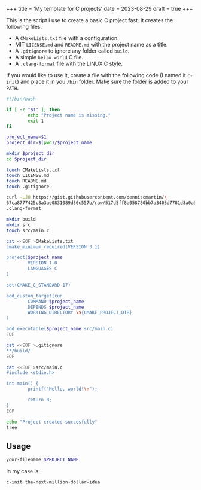 +++
title = 'My template for C projects'
date = 2023-08-29
draft = true
+++

This is the script I use to create a basic C project fast. It creates the following files:

- A `CMakeLists.txt` file with a configuration.
- MIT `LICENSE.md` and `README.md` with the project name as a title.
- A `.gitignore` to ignore any folder called `build`.
- A simple `hello world` C file.
- A `.clang-format` file with the LINUX C style.

If you would like to use it, create a file with the
following code (I named it `c-init`) and place it in you `/bin` folder. Make sure the
folder is added to your `PATH`.

```bash
#!/bin/bash

if [ -z "$1" ]; then
        echo "Project name is missing."
        exit 1
fi

project_name=$1
project_dir=$(pwd)/$project_name

mkdir $project_dir
cd $project_dir

touch CMakeLists.txt
touch LICENSE.md
touch README.md
touch .gitignore

curl -LJO https://gist.githubusercontent.com/denniscmartin/\
67ca8777425c3a3ae0831089d36c557b/raw/517d5ff8a058780bb7a3403d7781d3a0a5fe8391/\
.clang-format

mkdir build
mkdir src
touch src/main.c

cat <<EOF >CMakeLists.txt
cmake_minimum_required(VERSION 3.1)

project($project_name
        VERSION 1.0
        LANGUAGES C
)

set(CMAKE_C_STANDARD 17)

add_custom_target(run
        COMMAND $project_name
        DEPENDS $project_name
        WORKING_DIRECTORY \${CMAKE_PROJECT_DIR}
)

add_executable($project_name src/main.c)
EOF

cat <<EOF >.gitignore
**/build/
EOF

cat <<EOF >src/main.c
#include <stdio.h>

int main() {
        printf("Hello, world!\n");

        return 0;
}
EOF

echo "Project created succesfully"
tree
```

## Usage

```bash
your-filename $PROJECT_NAME
```

In my case is:

```bash
c-init the-next-million-dollar-idea
```
